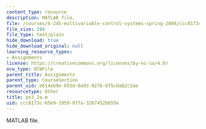 ```yaml
---
content_type: resource
description: MATLAB file.
file: /courses/6-245-multivariable-control-systems-spring-2004/ccc8173c65e919598ffa3267452bb55e_ps3_2a.m
file_size: 294
file_type: text/plain
hide_download: true
hide_download_original: null
learning_resource_types:
- Assignments
license: https://creativecommons.org/licenses/by-nc-sa/4.0/
ocw_type: OCWFile
parent_title: Assignments
parent_type: CourseSection
parent_uid: e614eb9e-655d-0a93-927b-bf5cdab2c2ae
resourcetype: Other
title: ps3_2a.m
uid: ccc8173c-65e9-1959-8ffa-3267452bb55e
---
```

MATLAB file.